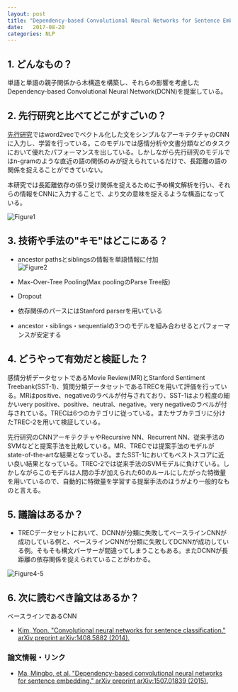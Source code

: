 ```yaml
---
layout: post
title: "Dependency-based Convolutional Neural Networks for Sentence Embedding"
date:   2017-08-20
categories: NLP
---
```


## 1. どんなもの？

単語と単語の親子関係から木構造を構築し、それらの影響を考慮したDependency-based Convolutional Neural Network(DCNN)を提案している。

## 2. 先行研究と比べてどこがすごいの？

[先行研究](https://shunk031.github.io/paper-survey/paper-summary/NLP/Convolutional_Neural_Networks_for_Sentence_Classification)ではword2vecでベクトル化した文をシンプルなアーキテクチャのCNNに入力し、学習を行っている。このモデルでは感情分析や文書分類などのタスクにおいて優れたパフォーマンスを出している。しかしながら先行研究のモデルではn-gramのような直近の語の関係のみが捉えられているだけで、長距離の語の関係を捉えることができていない。

本研究では長距離依存の係り受け関係を捉えるために予め構文解析を行い、それらの情報をCNNに入力することで、より文の意味を捉えるような構造になっている。

![Figure1](https://raw.githubusercontent.com/shunk031/paper-survey/master/images/NLP/Dependency_based_Convolutional_Neural_Networks_for_Sentence_Embedding/figure1.png)

## 3. 技術や手法の"キモ"はどこにある？

* ancestor pathsとsiblingsの情報を単語情報に付加  
  ![Figure2](https://raw.githubusercontent.com/shunk031/paper-survey/master/images/NLP/Dependency_based_Convolutional_Neural_Networks_for_Sentence_Embedding/figure2.png)

* Max-Over-Tree Pooling(Max poolingのParse Tree版)
* Dropout
* 依存関係のパースにはStanford parserを用いている
* ancestor・siblings・sequentialの3つのモデルを組み合わせるとパフォーマンスが安定する

## 4. どうやって有効だと検証した？

感情分析データセットであるMovie Review(MR)とStanford Sentiment Treebank(SST-1)、質問分類データセットであるTRECを用いて評価を行っている。MRはpositive、negativeのラベルが付与されており、SST-1はより粒度の細かいvery positive、positive、neutral、negative。very negativeのラベルが付与されている。TRECは6つのカテゴリに従っている。またサブカテゴリに分けたTREC-2を用いて検証している。

先行研究のCNNアーキテクチャやRecursive NN、Recurrent NN、従来手法のSVMなどと提案手法を比較している。MR、TRECでは提案手法のモデルがstate-of-the-artな結果となっている。またSST-1においてもベストスコアに近い良い結果となっている。TREC-2では従来手法のSVMモデルに負けている。しかしながらこのモデルは人間の手が加えられた60のルールにしたがった特徴量を用いているので、自動的に特徴量を学習する提案手法のほうがより一般的なものと言える。

## 5. 議論はあるか？

* TRECデータセットにおいて、DCNNが分類に失敗してベースラインCNNが成功している例と、ベースラインCNNが分類に失敗してDCNNが成功している例。そもそも構文パーサーが間違ってしまうこともある。またDCNNが長距離の依存関係を捉えられていることがわかる。

![Figure4-5](https://raw.githubusercontent.com/shunk031/paper-survey/master/images/NLP/Dependency_based_Convolutional_Neural_Networks_for_Sentence_Embedding/figure4_5.png)

## 6. 次に読むべき論文はあるか？

ベースラインであるCNN
* [Kim, Yoon. "Convolutional neural networks for sentence classification." arXiv preprint arXiv:1408.5882 (2014).](https://arxiv.org/pdf/1408.5882)

### 論文情報・リンク

* [Ma, Mingbo, et al. "Dependency-based convolutional neural networks for sentence embedding." arXiv preprint arXiv:1507.01839 (2015).](https://arxiv.org/pdf/1507.01839)
